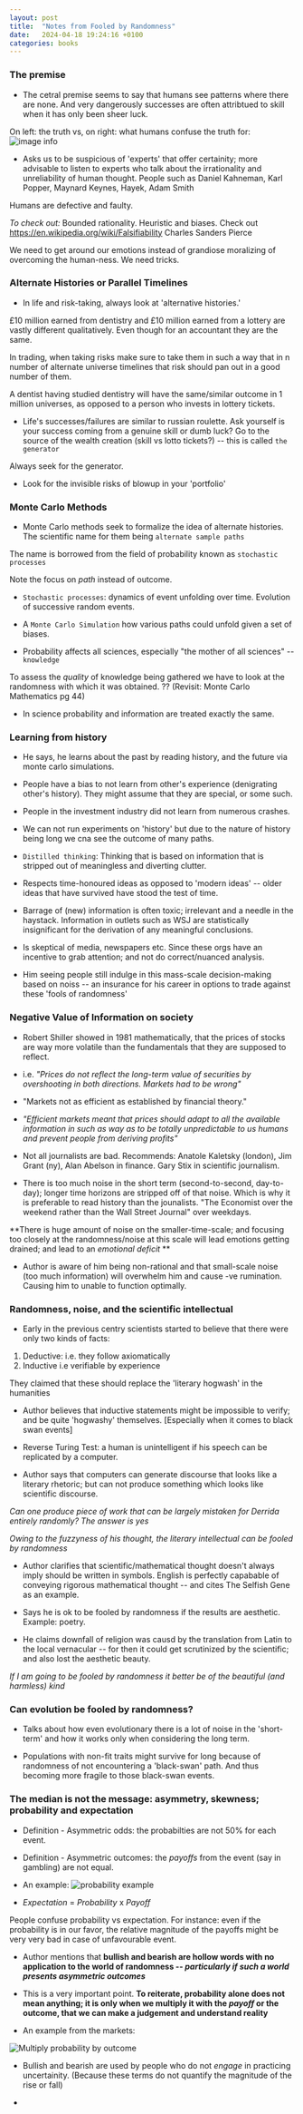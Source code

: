 ```yaml
---
layout: post
title:  "Notes from Fooled by Randomness"
date:   2024-04-18 19:24:16 +0100
categories: books
---
```



### The premise 

* The cetral premise seems to say that humans see patterns where there are none. And very dangerously successes are often attribtued to skill when it has only been sheer luck.

On left: the truth vs, on right: what humans confuse the truth for:
![image info](/assets/Distinctions.png)


* Asks us to be suspicious of 'experts' that offer certainity; more advisable to listen to 
experts who talk about the irrationality and unreliability of human thought. People such as Daniel Kahneman, Karl Popper, Maynard Keynes, Hayek, Adam Smith

Humans are defective and faulty. 

_To check out:_
Bounded rationality.
Heuristic and biases.
Check out https://en.wikipedia.org/wiki/Falsifiability
Charles Sanders Pierce

We need to get around our emotions instead of grandiose moralizing of overcoming the human-ness. We need tricks.

### Alternate Histories or Parallel Timelines

* In life and risk-taking, always look at 'alternative histories.'

£10 million earned from dentistry and £10 million earned from a lottery are vastly different qualitatively. Even though for an accountant they are the same.

In trading, when taking risks make sure to take them in such a way that in n number of alternate universe timelines that risk should pan out in a good number of them.

A dentist having studied dentistry will have the same/similar outcome in 1 million universes, as opposed to a person who invests in lottery tickets.

* Life's successes/failures are similar to russian roulette. Ask yourself is your success coming from a genuine skill or dumb luck? Go to the source of the wealth creation (skill vs lotto tickets?) -- this is called `the generator`

Always seek for the generator.

* Look for the invisible risks of blowup in your 'portfolio'

### Monte Carlo Methods


* Monte Carlo methods seek to formalize the idea of alternate histories. The scientific name for them being `alternate sample paths`

The name is borrowed from the field of probability known as `stochastic processes`

Note the focus on _path_ instead of outcome.

* `Stochastic processes`: dynamics of event unfolding over time. Evolution of successive random events.

* A `Monte Carlo Simulation` how various paths could unfold given a set of biases.


* Probability affects all sciences, especially "the mother of all sciences" -- `knowledge`

To assess the _quality_ of knowledge being gathered we have to look at the randomness with which it was obtained. ?? (Revisit: Monte Carlo Mathematics pg 44)

* In science probability and information are treated exactly the same.

### Learning from history

* He says, he learns about the past by reading history, and the future via monte carlo simulations.

* People have a bias to not learn from other's experience (denigrating other's history). They might assume that they are special, or some such. 

* People in the investment industry did not learn from numerous crashes. 

* We can not run experiments on 'history' but due to the nature of history being long we cna see the outcome of many paths.

* `Distilled thinking`: Thinking that is based on information that is stripped out of meaningless and diverting clutter.

*  Respects time-honoured ideas as opposed to 'modern ideas' -- older ideas that have survived have stood the test of time. 

* Barrage of (new) information is often toxic; irrelevant and a needle in the haystack.  Information in outlets such as WSJ are statistically insignificant for the derivation of any meaningful conclusions.

* Is skeptical of media, newspapers etc. Since these orgs have an incentive to grab attention; and not do correct/nuanced analysis.

* Him seeing people still indulge in this mass-scale decision-making based on noiss -- an insurance for his career in options to trade against these 'fools of randomness'


### Negative Value of Information on society 

* Robert Shiller showed in 1981 mathematically, that the prices of stocks are way more volatile than the fundamentals that they are supposed to reflect.

* i.e. _"Prices do not reflect the long-term value of securities by overshooting in both directions. Markets had to be wrong"_ 

* "Markets not as efficient as established by financial theory."

* _"Efficient markets meant that prices should adapt to all the available information in such as way as to be totally unpredictable to us humans and prevent people from deriving profits"_

* Not all journalists are bad. Recommends: Anatole Kaletsky (london), Jim Grant (ny), Alan Abelson in finance. Gary Stix in scientific journalism.

* There is too much noise in the short term (second-to-second, day-to-day); longer time horizons are stripped off of that noise. Which is why it is preferable to read history than the jounalists. "The Economist over the weekend rather than the Wall Street Journal" over weekdays.

**There is huge amount of noise on the smaller-time-scale; and focusing too closely at the randomness/noise at this scale will lead emotions getting drained; and lead to an *emotional deficit* **

* Author is aware of him being non-rational and that small-scale noise (too much information) will overwhelm him and cause -ve rumination. Causing him to unable to function optimally.


### Randomness, noise, and the scientific intellectual 

* Early in the previous centry scientists started to believe that there were only two kinds of facts:
1. Deductive: i.e. they follow axiomatically
2. Inductive i.e verifiable by experience 

They claimed that these should replace the 'literary hogwash' in the humanities

* Author believes that inductive statements might be impossible to verify; and be quite 'hogwashy' themselves.
[Especially when it comes to black swan events]

* Reverse Turing Test: a human is unintelligent if his speech can be replicated by a computer.

* Author says that computers can generate discourse that looks like a literary rhetoric; but can not produce something which looks like scientific discourse.

*Can one produce piece of work that can be largely mistaken for Derrida entirely randomly? The answer is yes*

*Owing to the fuzzyness of his thought, the literary intellectual can be fooled by randomness*

* Author clarifies that scientific/mathematical thought doesn't always imply should be written in symbols. English is perfectly capabable of conveying rigorous mathematical thought -- and cites The Selfish Gene as an example.

* Says he is ok to be fooled by randomness if the results are aesthetic. Example: poetry.

* He claims downfall of religion was causd by the translation from Latin to the local vernacular -- for then it could get scrutinized by the scientific; and also lost the aesthetic beauty.

*If I am going to be fooled by randomness it better be of the beautiful (and harmless) kind*


### Can evolution be fooled by randomness?

* Talks about how even evolutionary there is a lot of noise in the 'short-term' and how it works only when considering the long term.

* Populations with non-fit traits might survive for long because of randomness of not encountering a 'black-swan' path. And thus becoming more fragile to those black-swan events.

### The median is not the message: asymmetry, skewness; probability and expectation

* Definition - Asymmetric odds: the probabilties are not 50% for each event.

* Definition - Asymmetric outcomes: the *payoffs* from the event (say in gambling) are not equal.

* An example:
![probability example](/assets/Skewness.png)


* *Expectation* = *Probability*  x *Payoff*

People confuse probability vs expectation. For instance: even if the probability is in our favor, the relative magnitude of the payoffs might be very very bad in case of unfavourable event. 

* Author mentions that **bullish and bearish are hollow words with no application to the world of randomness -- *particularly if such a world presents asymmetric outcomes***

* This is a very important point. **To reiterate, probability alone does not mean anything; it is only when we multiply it with the *payoff* or the outcome, that we can make a judgement and understand reality**

* An example from the markets:

![Multiply probability by outcome](/assets/Bullish.png)

* Bullish and bearish are used by people who do not *engage* in practicing uncertainity. (Because these terms do not quantify the magnitude of the rise or fall)

* 